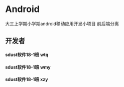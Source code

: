 # Android
大三上学期小学期android移动应用开发小项目 前后端分离

## 开发者
#### sdust软件18-1班 wtq
#### sdust软件18-1班 wmy
#### sdust软件18-1班 xzy
